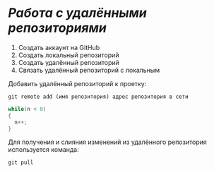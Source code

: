 # ***Работа с удалёнными репозиториями***
1. Создать аккаунт на GitHub
2. Создать локальный репозиторий
3. Создать удалённый репозиторий
4. Связать удалённый репозиторий с локальным

Добавить удалённый репозиторий к проетку:
```
git remote add (имя репозитория) адрес репозитория в сети
```
```C#
while(n < 0)
{
  n++;
}
```
Для получения и слияния изменений из удалённого репозитория используется команда:
```
git pull
```
